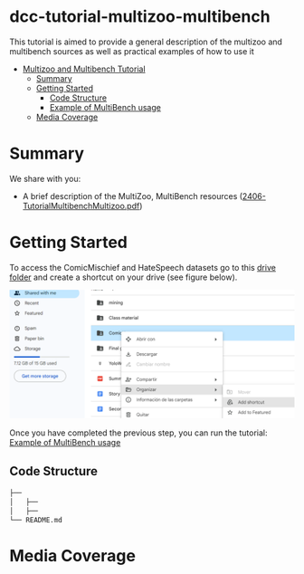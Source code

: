 # dcc-tutorial-multizoo-multibench
This tutorial is aimed to provide a general description of the multizoo and multibench sources as well as practical examples of how to use it 

- [Multizoo and Multibench Tutorial](#dcc-tutorial-multizoo-multibench)
  - [Summary](#summary)
  - [Getting Started](#getting-started)
      - [Code Structure](#code-structure)
      - [Example of MultiBench usage](https://colab.research.google.com/github/iltocl/dcc-tutorial-multizoo-multibench/blob/main/Examples/Multibench_Example_Usage_Colab.ipynb)
  - [Media Coverage](#media-coverage)

# Summary
We share with you: 
- A brief description of the MultiZoo, MultiBench resources ([2406-TutorialMultibenchMultizoo.pdf](2406-TutorialMultibenchMultizoo.pdf))

# Getting Started
To access the ComicMischief and HateSpeech datasets go to this [drive folder](https://drive.google.com/drive/folders/1RrPJuVRm8kxqPey37YiuRxztmP-zEyxP?usp=sharing) and create a shortcut on your drive (see figure below).

![Alt text](img.png)

Once you have completed the previous step, you can run the tutorial: [Example of MultiBench usage](https://colab.research.google.com/github/iltocl/dcc-tutorial-multizoo-multibench/blob/main/Examples/Multibench_Example_Usage_Colab.ipynb)


## Code Structure
```
├── 
│   ├── 
│   ├── 
└── README.md
```

# Media Coverage
